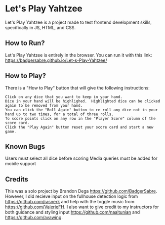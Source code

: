 # Let's Play Yahtzee
Let's Play Yahtzee is a project made to test frontend development skills, specifically in JS, HTML, and CSS.

## How to Run?
Let's Play Yahtzee is entirely in the browser.  You can run it with this link: https://badgersabre.github.io/Let-s-Play-Yahtzee/

## How to Play?
There is a "How to Play" button that will give the following instructions:

    Click on any dice that you want to keep in your hand.  
    Dice in your hand will be highlighed.  Highlighted dice can be clicked again to be removed from your hand.
    You can click the "Roll Again" button to re roll any dice not in your hand up to two times, for a total of three rolls.
    To score points click on any row in the "Player Score" column of the score card.
    Click the "Play Again" button reset your score card and start a new game.

## Known Bugs
Users must select all dice before scoring 
Media queries must be added for mobile support

## Credits
This was a solo project by Brandon Dega https://github.com/BadgerSabre. However, I did recieve input on the fullhouse detection logic from https://github.com/rasnerk and help with the toggle music from https://github.com/ValerieFH.  I also want to give credit to my instructors for both guidance and styling input https://github.com/naaltunian and https://github.com/avawing.
